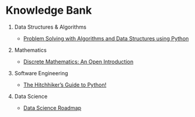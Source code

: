 # Knowledge Bank
1. Data Structures & Algorithms  
    - [Problem Solving with Algorithms and Data Structures using Python](https://runestone.academy/runestone/books/published/pythonds/index.html)  
2. Mathematics  
    - [Discrete Mathematics: An Open Introduction](https://runestone.academy/runestone/books/published/dmoi/ch_intro.html)  
3. Software Engineering 
    - [The Hitchhiker’s Guide to Python!](https://docs.python-guide.org/)  
    
4. Data Science
    - [Data Science Roadmap](https://github.com/MrMimic/data-scientist-roadmap)
